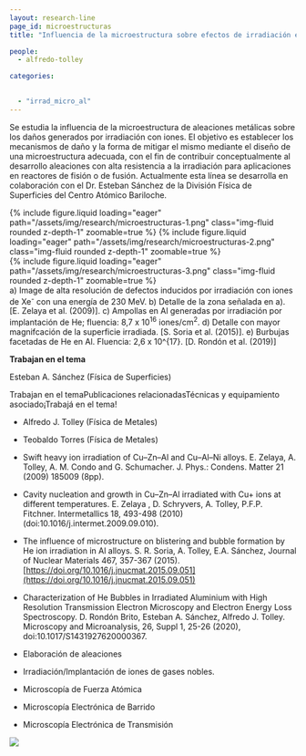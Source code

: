 ```yaml
---
layout: research-line
page_id: microestructuras
title: "Influencia de la microestructura sobre efectos de irradiación en aleaciones metálicas"

people:
  - alfredo-tolley

categories: 

 
  - "irrad_micro_al"
---
```




Se estudia la influencia de la microestructura de aleaciones metálicas sobre los daños generados por irradiación con iones. El objetivo es establecer los mecanismos de daño y la forma de mitigar el mismo mediante el diseño de una microestructura adecuada, con el fin de contribuir conceptualmente al desarrollo aleaciones con alta resistencia a la irradiación para aplicaciones en reactores de fisión o de fusión. Actualmente esta línea se desarrolla en colaboración con el Dr. Esteban Sánchez de la División Física de Superficies del Centro Atómico Bariloche.

<div class="row justify-content-sm-center">
    <div class="col-sm-7 mt-auto"
        >
        {% include figure.liquid 
        loading="eager" 
        path="/assets/img/research/microestructuras-1.png" 
        class="img-fluid rounded z-depth-1" 
        zoomable=true %}
        <!--  -->
        {% include figure.liquid 
        loading="eager" 
        path="/assets/img/research/microestructuras-2.png" 
        class="img-fluid rounded z-depth-1" 
        zoomable=true %}
    </div>
    <div class="col-sm-5 mt-md-auto
                ">
        {% include figure.liquid 
        loading="eager" 
        path="/assets/img/research/microestructuras-3.png" 
        class="img-fluid rounded z-depth-1" 
        zoomable=true %}
    </div>
</div>
<div class="caption">
a) Image de alta resolución de defectos inducidos por irradiación con iones de Xe<sup>-</sup> con una energía de 230 MeV. b) Detalle de la zona señalada en a). [E. Zelaya et al. (2009)]. c) Ampollas en Al generadas por irradiación por implantación de He; fluencia: 8,7 x 10<sup>16</sup> iones/cm<sup>2</sup>. d) Detalle con mayor magnifcación de la superficie irradiada. [S. Soria et al. (2015)]. e) Burbujas facetadas de He en Al. Fluencia: 2,6 x 10^{17}. [D. Rondón et al. (2019)]
</div>

**Trabajan en el tema**



Esteban A. Sánchez (Física de Superficies)


Trabajan en el temaPublicaciones relacionadasTécnicas y equipamiento asociado¡Trabajá en el tema!

- Alfredo J. Tolley (Física de Metales)
- Teobaldo Torres (Física de Metales)

- Swift heavy ion irradiation of Cu–Zn–Al and Cu–Al–Ni alloys. E. Zelaya, A. Tolley, A. M. Condo and G. Schumacher. J. Phys.: Condens. Matter 21 (2009) 185009 (8pp).
- Cavity nucleation and growth in Cu–Zn–Al irradiated with Cu+ ions at different temperatures. E. Zelaya , D. Schryvers, A. Tolley, P.F.P. Fitchner. Intermetallics 18, 493-498 (2010) (doi:10.1016/j.intermet.2009.09.010).
- The influence of microstructure on blistering and bubble formation by He ion irradiation in Al alloys. S. R. Soria, A. Tolley, E.A. Sánchez, Journal of Nuclear Materials 467, 357-367 (2015). [https://doi.org/10.1016/j.jnucmat.2015.09.051](https://doi.org/10.1016/j.jnucmat.2015.09.051)
- Characterization of He Bubbles in Irradiated Aluminium with High Resolution Transmission Electron Microscopy and Electron Energy Loss Spectroscopy. D. Rondón Brito, Esteban A. Sánchez, Alfredo J. Tolley. Microscopy and Microanalysis, 26, Suppl 1, 25-26 (2020), doi:10.1017/S1431927620000367.

- Elaboración de aleaciones
- Irradiación/Implantación de iones de gases nobles.
- Microscopía de Fuerza Atómica 
- Microscopía Electrónica de Barrido
- Microscopía Electrónica de Transmisión

![](/assets/img/research/default-image.jpg)

